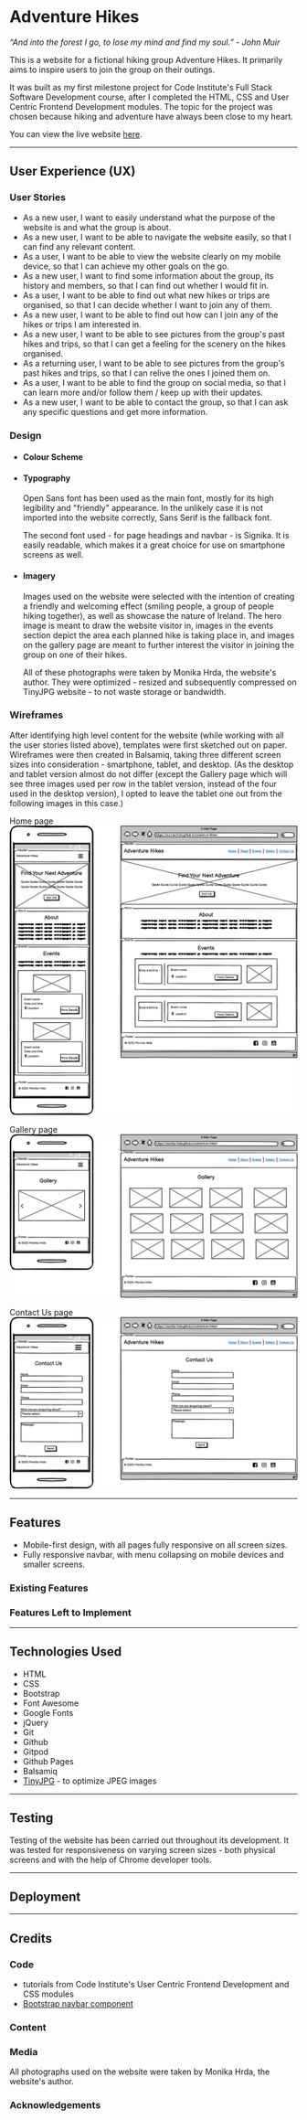 # Adventure Hikes
_“And into the forest I go, to lose my mind and find my soul.” - John Muir_

This is a website for a fictional hiking group Adventure Hikes. It primarily aims to inspire users to join the group on their outings. 

It was built as my first milestone project for Code Institute's Full Stack Software Development course, after I completed the HTML, CSS and User Centric Frontend Development modules. The topic for the project was chosen because hiking and adventure have always been close to my heart.

You can view the live website [here](https://monika-hrda.github.io/adventure-hikes/ "Adventure Hikes"). 
***
## User Experience (UX)

### User Stories

* As a new user, I want to easily understand what the purpose of the website is and what the group is about.
* As a new user, I want to be able to navigate the website easily, so that I can find any relevant content. 
* As a user, I want to be able to view the website clearly on my mobile device, so that I can achieve my other goals on the go.
* As a new user, I want to find some information about the group, its history and members, so that I can find out whether I would fit in.
* As a user, I want to be able to find out what new hikes or trips are organised, so that I can decide whether I want to join any of them.
* As a new user, I want to be able to find out how can I join any of the hikes or trips I am interested in.
* As a new user, I want to be able to see pictures from the group's past hikes and trips, so that I can get a feeling for the scenery on the hikes organised. 
* As a returning user, I want to be able to see pictures from the group's past hikes and trips, so that I can relive the ones I joined them on.
* As a user, I want to be able to find the group on social media, so that I can learn more and/or follow them / keep up with their updates.
* As a new user, I want to be able to contact the group, so that I can ask any specific questions and get more information.

### Design

* #### Colour Scheme

* #### Typography

  Open Sans font has been used as the main font, mostly for its high legibility and "friendly" appearance. In the unlikely case it is not imported into the website correctly, Sans Serif is the fallback font. 
  
  The second font used - for page headings and navbar - is Signika. It is easily readable, which makes it a great choice for use on smartphone screens as well.

* #### Imagery

  Images used on the website were selected with the intention of creating a friendly and welcoming effect (smiling people, a group of people hiking together), as well as showcase the nature of Ireland. The hero image is meant to draw the website visitor in, images in the events section depict the area each planned hike is taking place in, and images on the gallery page are meant to further interest the visitor in joining the group on one of their hikes.

  All of these photographs were taken by Monika Hrda, the website's author. They were optimized - resized and subsequently compressed on TinyJPG website - to not waste storage or bandwidth.

### Wireframes

After identifying high level content for the website (while working with all the user stories listed above), templates were first sketched out on paper. Wireframes were then created in Balsamiq, taking three different screen sizes into consideration - smartphone, tablet, and desktop. (As the desktop and tablet version almost do not differ (except the Gallery page which will see three images used per row in the tablet version, instead of the four used in the desktop version), I opted to leave the tablet one out from the following images in this case.)

Home page
![home page wireframe](wireframes/home.png)

Gallery page
![gallery page wireframe](wireframes/gallery.png)

Contact Us page
![contact us page wireframe](wireframes/contact-us.png)

***
## Features

* Mobile-first design, with all pages fully responsive on all screen sizes.
* Fully responsive navbar, with menu collapsing on mobile devices and smaller screens.

### Existing Features

### Features Left to Implement

***
## Technologies Used

* HTML
* CSS
* Bootstrap
* Font Awesome
* Google Fonts
* jQuery
* Git
* Github
* Gitpod
* Github Pages
* Balsamiq
* [TinyJPG](https://tinyjpg.com/) - to optimize JPEG images


***
## Testing

Testing of the website has been carried out throughout its development. It was tested for responsiveness on varying screen sizes - both physical screens and with the help of Chrome developer tools.

***
## Deployment

***
## Credits

### Code

* tutorials from Code Institute's User Centric Frontend Development and CSS modules
* [Bootstrap navbar component](https://getbootstrap.com/docs/4.3/components/navbar/)

### Content

### Media

All photographs used on the website were taken by Monika Hrda, the website's author.

### Acknowledgements